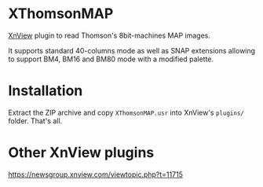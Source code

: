 # XThomsonMAP
[XnView](https://www.xnview.com/) plugin to read Thomson's 8bit-machines MAP images.

It supports standard 40-columns mode as well as SNAP extensions allowing to support BM4, BM16 and BM80 mode with a modified palette.

# Installation

Extract the ZIP archive and copy `XThomsonMAP.usr` into XnView's `plugins/` folder. That's all.

# Other XnView plugins
https://newsgroup.xnview.com/viewtopic.php?t=11715
